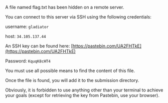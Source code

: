 A file named flag.txt has been hidden on a remote server.

You can connect to this server via SSH using the following credentials:

username: `gladiator`

host: `34.105.137.44`

An SSH key can be found here: [https://pastebin.com/UA2FHTkE](https://pastebin.com/UA2FHTkE)

Password: `KquqK8cHT4`

You must use all possible means to find the content of this file.

Once the file is found, you will add it to the submission directory.

Obviously, it is forbidden to use anything other than your terminal to achieve your goals (except for retrieving the key from Pastebin, use your browser).
